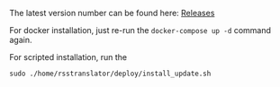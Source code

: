 The latest version number can be found here: [Releases](https://github.com/rss-translator/RSS-Translator/releases)

For docker installation, just re-run the `docker-compose up -d` command again.

For scripted installation, run the

`sudo ./home/rsstranslator/deploy/install_update.sh`

